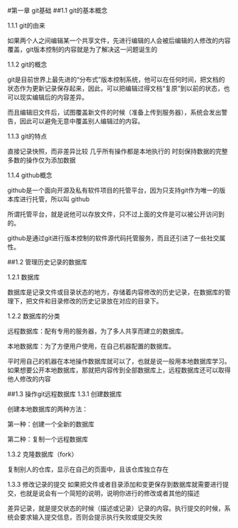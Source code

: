 #第一章  git基础
##1.1 git的基本概念

1.1.1 git的由来

如果两个人之间编辑某一个共享文件，先进行编辑的人会被后编辑的人修改的内容覆盖，git版本控制的内容就是为了解决这一问题诞生的

1.1.2 git的概念

git是目前世界上最先进的“分布式”版本控制系统，他可以在任何时间，把文档的状态作为更新记录保存起来，因此，可以把编辑过得文档“复原”到以前的状态，也可以现实编辑后的内容差异。

而且编辑旧文件后，试图覆盖新文件的时候（准备上传到服务器），系统会发出警告，因此可以避免无意中覆盖别人编辑过的内容。

1.1.3 git的特点

直接记录快照，而非差异比较
几乎所有操作都是本地执行的
时刻保持数据的完整
多数的操作仅为添加数据

1.1.4 github概念 

github是一个面向开源及私有软件项目的托管平台，因为只支持git作为唯一的版本库进行托管，所以叫 github

所谓托管平台，就是说他可以存放文件，只不过上面的文件是可以被公开访问到的。

github是通过git进行版本控制的软件源代码托管服务，而且还引进了一些社交属性。

##1.2 管理历史记录的数据库

1.2.1 数据库

数据库是记录文件或目录状态的地方，存储着内容修改的历史记录，在数据库的管理下，把文件和目录修改的历史记录放在对应的目录下。

1.2.2 数据库的分类

远程数据库：配有专用的服务器，为了多人共享而建立的数据库。

本地数据库：为了方便用户使用，在自己机器配置的数据库。

平时用自己的机器在本地操作数据库就可以了，也就是说一般用本地数据库学习。如果想要公开本地数据库，那就把内容传到全部数据库上，远程数据库还可以取得他人修改的内容

##1.3 操作git远程数据库
1.3.1 创建数据库

创建本地数据库的两种方法：

第一种：创建一个全新的数据库

第二种：复制一个远程数据库

1.3.2 克隆数据库（fork）

复制别人的仓库，显示在自己的页面中，且该仓库独立存在

1.3.3 修改记录的提交
 如果把文件或者目录添加和变更保存到数据库就需要进行提交，也就是说会有一个简短的说明，说明你进行的修改或者其他的描述

差异记录，就是提交状态的时候（描述或记录）记录的内容。执行提交的时候，系统会要求输入提交信息，否则会提示执行失败或提交失败